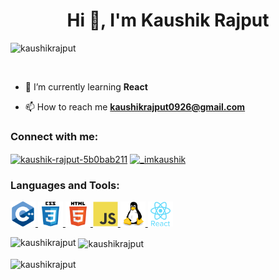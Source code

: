 <h1 align="center" font-family="Poppins",sans-serif>Hi 👋, I'm Kaushik Rajput</h1>
<p align="left"> <img src="https://komarev.com/ghpvc/?username=kaushikrajput&label=Profile%20views&color=0e75b6&style=flat" alt="kaushikrajput" /> </p>

<p align="left"> <a href="https://twitter.com/" target="blank"><img src="https://img.shields.io/twitter/follow/?logo=twitter&style=for-the-badge" alt="" /></a> </p>

- 🌱 I’m currently learning **React**

- 📫 How to reach me **kaushikrajput0926@gmail.com**

<h3 align="left">Connect with me:</h3>
<p align="left">
<a href="https://linkedin.com/in/kaushik-rajput-5b0bab211" target="blank"><img align="center" src="https://raw.githubusercontent.com/rahuldkjain/github-profile-readme-generator/master/src/images/icons/Social/linked-in-alt.svg" alt="kaushik-rajput-5b0bab211" height="30" width="40" /></a>
<a href="https://instagram.com/_imkaushik" target="_blank"><img align="center" src="https://raw.githubusercontent.com/rahuldkjain/github-profile-readme-generator/master/src/images/icons/Social/instagram.svg" alt="_imkaushik" height="30" width="40" /></a>
</p>

<h3 align="left">Languages and Tools:</h3>
<p align="left"> <a href="https://www.w3schools.com/cpp/" target="_blank" rel="noreferrer"> <img src="https://raw.githubusercontent.com/devicons/devicon/master/icons/cplusplus/cplusplus-original.svg" alt="cplusplus" width="40" height="40"/> </a> <a href="https://www.w3schools.com/css/" target="_blank" rel="noreferrer"> <img src="https://raw.githubusercontent.com/devicons/devicon/master/icons/css3/css3-original-wordmark.svg" alt="css3" width="40" height="40"/> </a> <a href="https://www.w3.org/html/" target="_blank" rel="noreferrer"> <img src="https://raw.githubusercontent.com/devicons/devicon/master/icons/html5/html5-original-wordmark.svg" alt="html5" width="40" height="40"/> </a> <a href="https://developer.mozilla.org/en-US/docs/Web/JavaScript" target="_blank" rel="noreferrer"> <img src="https://raw.githubusercontent.com/devicons/devicon/master/icons/javascript/javascript-original.svg" alt="javascript" width="40" height="40"/> </a> <a href="https://www.linux.org/" target="_blank" rel="noreferrer"> <img src="https://raw.githubusercontent.com/devicons/devicon/master/icons/linux/linux-original.svg" alt="linux" width="40" height="40"/> </a> </a> <a href="https://reactjs.org/" target="_blank" rel="noreferrer"> <img src="https://raw.githubusercontent.com/devicons/devicon/master/icons/react/react-original-wordmark.svg" alt="react" width="40" height="40"/> </a> </p>

<p><img align="left" src="https://github-readme-stats.vercel.app/api/top-langs?username=kaushikrajput&show_icons=true&locale=en&layout=compact" alt="kaushikrajput" /></p>

<p>&nbsp;<img align="center" src="https://github-readme-stats.vercel.app/api?username=kaushikrajput&show_icons=true&locale=en" alt="kaushikrajput" /></p>

<p><img align="center" src="https://github-readme-streak-stats.herokuapp.com/?user=kaushikrajput&" alt="kaushikrajput" /></p>

